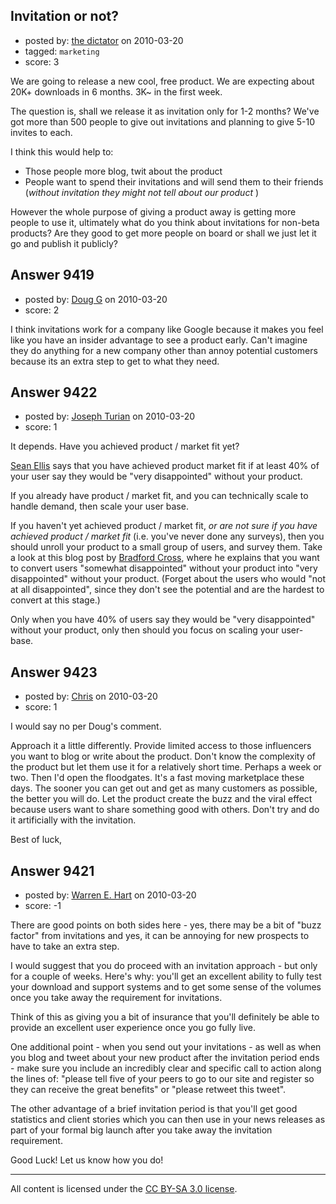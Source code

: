 ## Invitation or not?

- posted by: [the dictator](https://stackexchange.com/users/-1/473-the-dictator) on 2010-03-20
- tagged: `marketing`
- score: 3

We are going to release a new cool, free product. We are expecting about 20K+ downloads in 6 months. 3K~ in the first week.

The question is, shall we release it as invitation only for 1-2 months? We've got more than  500 people to give out invitations and planning to give 5-10 invites to each.

I think this would help to:

 * Those people more blog, twit about the product 
 * People want to spend their invitations and will send them to their friends (*without invitation they might not tell about our product* )

However the whole purpose of giving a product away is getting more people to use it, ultimately what do you think about invitations for non-beta products? Are they good to get more people on board or shall we just let it go and publish it publicly?


## Answer 9419

- posted by: [Doug G](https://stackexchange.com/users/-1/2107-doug-g) on 2010-03-20
- score: 2

I think invitations work for a company like Google because it makes you feel like you have an insider advantage to see a product early. Can't imagine they do anything for a new company other than annoy potential customers because its an extra step to get to what they need.




## Answer 9422

- posted by: [Joseph Turian](https://stackexchange.com/users/-1/423-joseph-turian) on 2010-03-20
- score: 1

<p>It depends. Have you achieved product / market fit yet?</p>

<p><a href="http://www.ashmaurya.com/2009/11/achievingproductmarketfit/" rel="nofollow">Sean Ellis</a> says that you have achieved product market fit if at least 40% of your user say they would be "very disappointed" without your product.</p>

<p>If you already have product / market fit, and you can technically scale to handle demand, then scale your user base.</p>

<p>If you haven't yet achieved product / market fit, <em>or are not sure if you have achieved product / market fit</em> (i.e. you've never done any surveys), then you should unroll your product to a small group of users, and survey them. Take a look at this blog post by <a href="http://measuringmeasures.blogspot.com/2010/01/would-you-be-disappointed-if-i-shut.html" rel="nofollow">Bradford Cross</a>, where he explains that you want to convert users "somewhat disappointed" without your product into "very disappointed" without your product. (Forget about the users who would "not at all disappointed", since they don't see the potential and are the hardest to convert at this stage.)</p>

<p>Only when you have 40% of users say they would be "very disappointed" without your product, only then should you focus on scaling your user-base.</p>



## Answer 9423

- posted by: [Chris](https://stackexchange.com/users/-1/412-chris) on 2010-03-20
- score: 1

I would say no per Doug's comment. 

Approach it a little differently. Provide limited access to those influencers you want to blog or write about the product. Don't know the complexity of the product but let them use it for a relatively short time. Perhaps a week or two. Then I'd open the floodgates. It's a fast moving marketplace these days. The sooner you can get out and get as many customers as possible, the better you will do. Let the product create the buzz and the viral effect because users want to share something good with others. Don't try and do it artificially with the invitation.

Best of luck,


## Answer 9421

- posted by: [Warren E. Hart](https://stackexchange.com/users/-1/2058-warren-e-hart) on 2010-03-20
- score: -1

There are good points on both sides here - yes, there may be a bit of "buzz factor" from invitations and yes, it can be annoying for new prospects to have to take an extra step. 

I would suggest that you do proceed with an invitation approach - but only for a couple of weeks. Here's why: you'll get an excellent ability to fully test your download and support systems and to get some sense of the volumes once you take away the requirement for invitations.

Think of this as giving you a bit of insurance that you'll definitely be able to provide an excellent user experience once you go fully live. 

One additional point - when you send out your invitations - as well as when you blog and tweet about your new product after the invitation period ends - make sure you include an incredibly clear and specific call to action along the lines of: "please tell five of your peers to go to our site and register so they can receive the great benefits" or "please retweet this tweet".

The other advantage of a brief invitation period is that you'll get good statistics and client stories which you can then use in your news releases as part of your formal big launch after you take away the invitation requirement. 

Good Luck! Let us know how you do!



---

All content is licensed under the [CC BY-SA 3.0 license](https://creativecommons.org/licenses/by-sa/3.0/).
